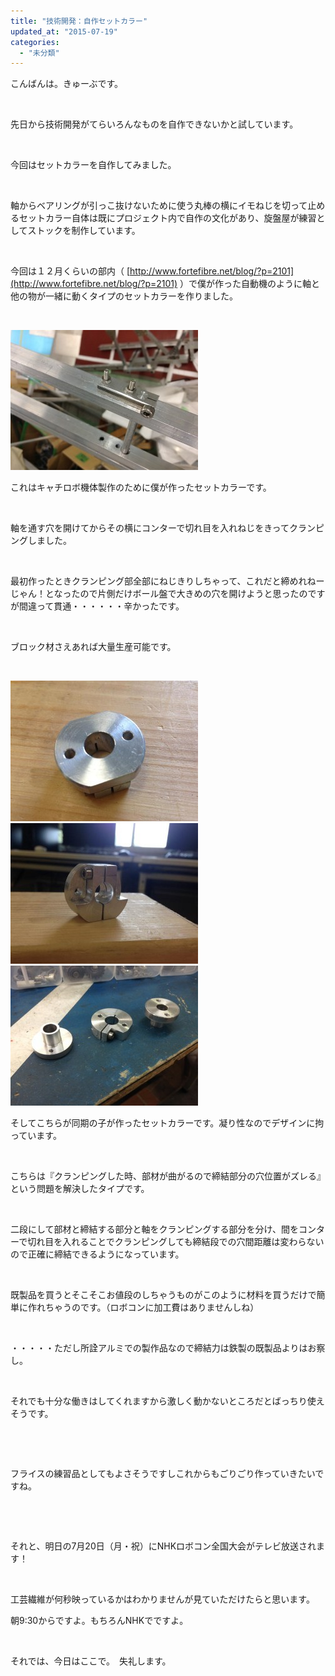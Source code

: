 ```yaml
---
title: "技術開発：自作セットカラー"
updated_at: "2015-07-19"
categories: 
  - "未分類"
---
```


こんばんは。きゅーぶです。

 

先日から技術開発がてらいろんなものを自作できないかと試しています。

 

今回はセットカラーを自作してみました。

 

軸からベアリングが引っこ抜けないために使う丸棒の横にイモねじを切って止めるセットカラー自体は既にプロジェクト内で自作の文化があり、旋盤屋が練習としてストックを制作しています。

 

今回は１２月くらいの部内（ [http://www.fortefibre.net/blog/?p=2101](http://www.fortefibre.net/blog/?p=2101) ）で僕が作った自動機のように軸と他の物が一緒に動くタイプのセットカラーを作りました。

 

[![0719 04](images/0719-04-300x224.jpg)](http://www.fortefibre.net/blog/wp-content/uploads/2015/07/0719-04.jpg)

これはキャチロボ機体製作のために僕が作ったセットカラーです。

 

軸を通す穴を開けてからその横にコンターで切れ目を入れねじをきってクランピングしました。

 

最初作ったときクランピング部全部にねじきりしちゃって、これだと締めれねーじゃん！となったので片側だけボール盤で大きめの穴を開けようと思ったのですが間違って貫通・・・・・・辛かったです。

 

ブロック材さえあれば大量生産可能です。

 

[![CJq1pXtUAAAbWHX](images/CJq1pXtUAAAbWHX-300x225.jpg)](http://www.fortefibre.net/blog/wp-content/uploads/2015/07/CJq1pXtUAAAbWHX.jpg)[![CJq1pXrUMAAVn3x](images/CJq1pXrUMAAVn3x-300x225.jpg)](http://www.fortefibre.net/blog/wp-content/uploads/2015/07/CJq1pXrUMAAVn3x.jpg)[![0719 03](images/0719-03-300x224.jpg)](http://www.fortefibre.net/blog/wp-content/uploads/2015/07/0719-03.jpg)

そしてこちらが同期の子が作ったセットカラーです。凝り性なのでデザインに拘っています。

 

こちらは『クランピングした時、部材が曲がるので締結部分の穴位置がズレる』という問題を解決したタイプです。

 

二段にして部材と締結する部分と軸をクランピングする部分を分け、間をコンターで切れ目を入れることでクランピングしても締結段での穴間距離は変わらないので正確に締結できるようになっています。

 

既製品を買うとそこそこお値段のしちゃうものがこのように材料を買うだけで簡単に作れちゃうのです。（ロボコンに加工費はありませんしね）

 

・・・・・ただし所詮アルミでの製作品なので締結力は鉄製の既製品よりはお察し。

 

それでも十分な働きはしてくれますから激しく動かないところだとばっちり使えそうです。

 

 

フライスの練習品としてもよさそうですしこれからもごりごり作っていきたいですね。

 

 

それと、明日の7月20日（月・祝）にNHKロボコン全国大会がテレビ放送されます！

 

工芸繊維が何秒映っているかはわかりませんが見ていただけたらと思います。

朝9:30からですよ。もちろんNHKでですよ。

 

それでは、今日はここで。　失礼します。
